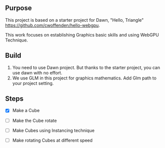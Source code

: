 ## Purpose
This project is based on a starter project for Dawn, "Hello, Triangle" https://github.com/cwoffenden/hello-webgpu.

This work focuses on establishing Graphics basic skills and using WebGPU Technique.

## Build
1. You need to use Dawn project. 
But thanks to the starter project, you can use dawn with no effort. 
2. We use GLM in this project for graphics mathematics. Add Glm path to your project setting.

## Steps
- [x] Make a Cube
- [ ] Make the Cube rotate
- [ ] Make Cubes using Instancing technique
- [ ] Make rotating Cubes at different speed


